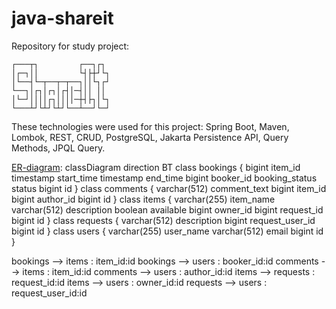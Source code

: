 # java-shareit
Repository for study project:

    ┌───┬┐         ┌──┐┌┐ 
    │┌─┐││         └┤├┼┘└┐
    │└──┤└─┬──┬─┬──┐││└┐┌┘
    └──┐│┌┐│┌┐│┌┤│─┤││ ││ 
    │└─┘││││┌┐││││─┼┤├┐│└┐
    └───┴┘└┴┘└┴┘└──┴──┘└─┘⠀⠀⠀⠀⠀⠀⠀⠀⠀⠀⠀⠀⠀⠀⠀⠀⠀⠀

These technologies were used for this project:
Spring Boot, Maven, Lombok, REST, CRUD, PostgreSQL, Jakarta Persistence API, Query Methods, JPQL Query.

[ER-diagram](https://github.com/kmmins/java-shareit/tree/main/assets/shareit.md):
classDiagram
direction BT
class bookings {
bigint item_id
timestamp start_time
timestamp end_time
bigint booker_id
booking_status status
bigint id
}
class comments {
varchar(512) comment_text
bigint item_id
bigint author_id
bigint id
}
class items {
varchar(255) item_name
varchar(512) description
boolean available
bigint owner_id
bigint request_id
bigint id
}
class requests {
varchar(512) description
bigint request_user_id
bigint id
}
class users {
varchar(255) user_name
varchar(512) email
bigint id
}

bookings  -->  items : item_id:id
bookings  -->  users : booker_id:id
comments  -->  items : item_id:id
comments  -->  users : author_id:id
items  -->  requests : request_id:id
items  -->  users : owner_id:id
requests  -->  users : request_user_id:id

